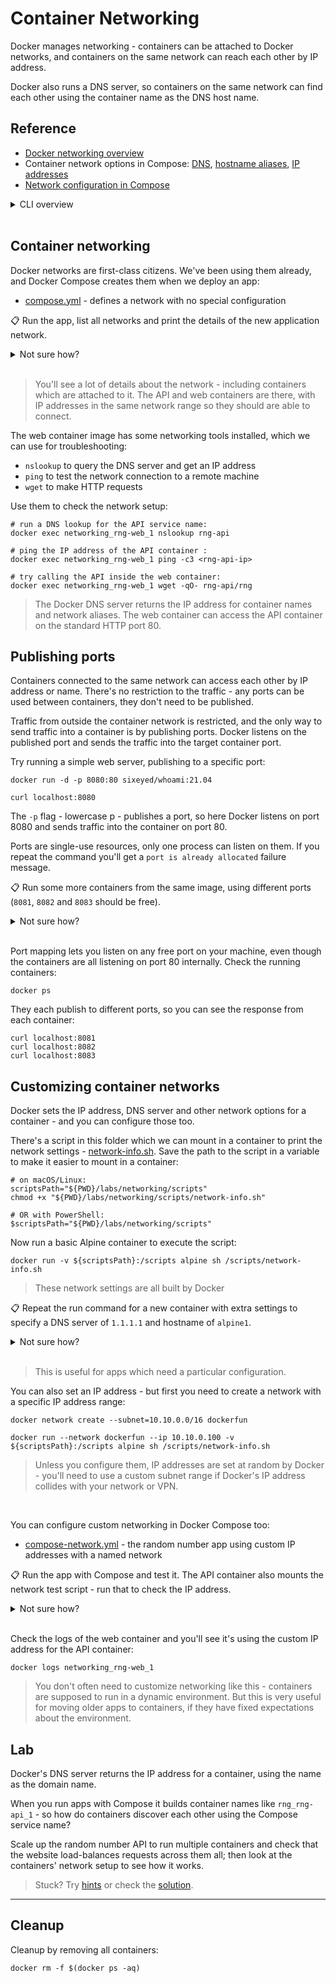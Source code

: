 # Container Networking

Docker manages networking - containers can be attached to Docker networks, and containers on the same network can reach each other by IP address.

Docker also runs a DNS server, so containers on the same network can find each other using the container name as the DNS host name.

## Reference

- [Docker networking overview](https://docs.docker.com/network/)
- Container network options in Compose: [DNS](https://docs.docker.com/compose/compose-file/compose-file-v3/#dns), [hostname aliases](https://docs.docker.com/compose/compose-file/compose-file-v3/#aliases), [IP addresses](https://docs.docker.com/compose/compose-file/compose-file-v3/#ipv4_address-ipv6_address)
- [Network configuration in Compose](https://docs.docker.com/compose/compose-file/compose-file-v3/#network-configuration-reference)

<details>
  <summary>CLI overview</summary>

Networks are separate objects, which you can manage from the Docker CLI:

```
docker network --help

docker nework ls
```

> Docker uses a [plugin model for networking](https://docs.docker.com/engine/extend/plugins_network/), so containers can be modelled to fit with different physical network architectures.

</details><br/>


## Container networking

Docker networks are first-class citizens. We've been using them already, and Docker Compose creates them when we deploy an app:

- [compose.yml](./compose.yml) - defines a network with no special configuration

📋 Run the app, list all networks and print the details of the new application network.

<details>
  <summary>Not sure how?</summary>

```
docker-compose -f labs/networking/compose.yml up -d

# networks are a top-level object in the Docker CLI:
docker network ls

# compose adds the project name as a prefix to the network name:
docker network inspect networking_app-net
```

</details><br/>

> You'll see a lot of details about the network - including containers which are attached to it. The API and web containers are there, with IP addresses in the same network range so they should are able to connect.

The web container image has some networking tools installed, which we can use for troubleshooting:

- `nslookup` to query the DNS server and get an IP address
- `ping` to test the network connection to a remote machine
- `wget` to make HTTP requests

Use them to check the network setup:

```
# run a DNS lookup for the API service name:
docker exec networking_rng-web_1 nslookup rng-api

# ping the IP address of the API container :
docker exec networking_rng-web_1 ping -c3 <rng-api-ip>

# try calling the API inside the web container:
docker exec networking_rng-web_1 wget -qO- rng-api/rng
```

> The Docker DNS server returns the IP address for container names and network aliases. The web container can access the API container on the standard HTTP port 80.

## Publishing ports

Containers connected to the same network can access each other by IP address or name. There's no restriction to the traffic - any ports can be used between containers, they don't need to be published.

Traffic from outside the container network is restricted, and the only way to send traffic into a container is by publishing ports. Docker listens on the published port and sends the traffic into the target container port.

Try running a simple web server, publishing to a specific port:

```
docker run -d -p 8080:80 sixeyed/whoami:21.04

curl localhost:8080
```

The `-p` flag - lowercase p - publishes a port, so here Docker listens on port 8080 and sends traffic into the container on port 80.

Ports are single-use resources, only one process can listen on them. If you repeat the command you'll get a `port is already allocated` failure message.

📋 Run some more containers from the same image, using different ports (`8081`, `8082` and `8083` should be free).

<details>
  <summary>Not sure how?</summary>

```
docker run -d -p 8081:80 sixeyed/whoami:21.04
docker run -d -p 8082:80 sixeyed/whoami:21.04
docker run -d -p 8083:80 sixeyed/whoami:21.04
```

</details><br/>

Port mapping lets you listen on any free port on your machine, even though the containers are all listening on port 80 internally. Check the running containers: 

```
docker ps
```

They each publish to different ports, so you can see the response from each container:

```
curl localhost:8081
curl localhost:8082
curl localhost:8083
```


## Customizing container networks

Docker sets the IP address, DNS server and other network options for a container - and you can configure those too.

There's a script in this folder which we can mount in a container to print the network settings - [network-info.sh](./scripts/network-info.sh). Save the path to the script in a variable to make it easier to mount in a container:

```
# on macOS/Linux:
scriptsPath="${PWD}/labs/networking/scripts"
chmod +x "${PWD}/labs/networking/scripts/network-info.sh"

# OR with PowerShell:
$scriptsPath="${PWD}/labs/networking/scripts"
```

Now run a basic Alpine container to execute the script:

```
docker run -v ${scriptsPath}:/scripts alpine sh /scripts/network-info.sh
```

> These network settings are all built by Docker

📋 Repeat the run command for a new container with extra settings to specify a DNS server of `1.1.1.1` and hostname of `alpine1`.

<details>
  <summary>Not sure how?</summary>

```
docker run --dns 1.1.1.1 --hostname alpine1 -v ${scriptsPath}:/scripts alpine sh /scripts/network-info.sh
```

</details><br/>

> This is useful for apps which need a particular configuration.

You can also set an IP address - but first you need to create a network with a specific IP address range: 

```
docker network create --subnet=10.10.0.0/16 dockerfun

docker run --network dockerfun --ip 10.10.0.100 -v ${scriptsPath}:/scripts alpine sh /scripts/network-info.sh
```

> Unless you configure them, IP addresses are set at random by Docker - you'll need to use a custom subnet range if Docker's IP address collides with your network or VPN.

</details><br/>

You can configure custom networking in Docker Compose too:

- [compose-network.yml](./compose-network.yml) - the random number app using custom IP addresses with a named network

📋 Run the app with Compose and test it. The API container also mounts the network test script - run that to check the IP address.

<details>
  <summary>Not sure how?</summary>

```
# update the app:
docker-compose -f labs/networking/compose-network.yml up -d

# try it out at http://localhost:8090

# print the container's network details:
docker exec networking_rng-api_1 sh /scripts/network-info.sh
```

</details><br/>

Check the logs of the web container and you'll see it's using the custom IP address for the API container:

```
docker logs networking_rng-web_1
```

> You don't often need to customize networking like this - containers are supposed to run in a dynamic environment. But this is very useful for moving older apps to containers, if they have fixed expectations about the environment.

## Lab 

Docker's DNS server returns the IP address for a container, using the  name as the domain name. 

When you run apps with Compose it builds container names like `rng_rng-api_1` - so how do containers discover each other using the Compose service name?

Scale up the random number API to run multiple containers and check that the website load-balances requests across them all; then look at the containers' network setup to see how it works.

> Stuck? Try [hints](hints.md) or check the [solution](solution.md).

___
## Cleanup

Cleanup by removing all containers:

```
docker rm -f $(docker ps -aq)
```